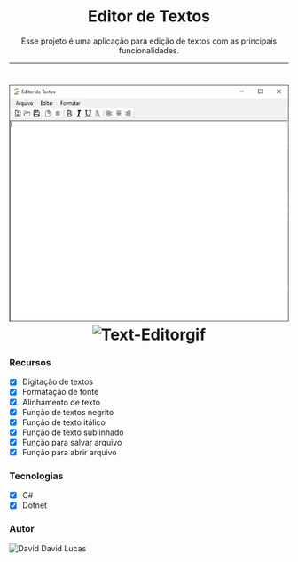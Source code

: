 <h1 align="center">Editor de Textos</h1>

<p align="center">Esse projeto é uma aplicação para edição de textos com as principais funcionalidades.</p>

---
<h1 align="center">
<img alt="Text-Editorimg" title="Editor de Textos-img" src="./github/Tela da aplicação.PNG" width= "600" height= "425"/>
<img alt="Text-Editorgif" title="Editor de Textos-gif" src="./github/editor de textos.gif" height="425"/>
</h1>

### Recursos

- [x] Digitação de textos
- [x] Formatação de fonte
- [x] Alinhamento de texto
- [x] Função de textos negrito
- [x] Função de texto itálico
- [x] Função de texto sublinhado
- [x] Função para salvar arquivo 
- [x] Função para abrir arquivo 

### Tecnologias

- [x] C#
- [x] Dotnet

### Autor 

<img alt="David" title="DavidL" src="https://avatars.githubusercontent.com/u/84687305?v=4" height="100" width="100"/>
David Lucas
